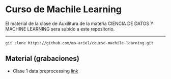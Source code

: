 
# Curso de Machile Learning  
El material de la clase de Auxilitura de la materia CIENCIA DE DATOS Y MACHINE LEARNING sera subido a este repositorio.


------------


`git clone https://github.com/mn-ariel/course-machile-learning.git`

## Material (grabaciones)

- Clase 1 data preprocessing [link](https://drive.google.com/file/d/1PzjC0hO1LsFsNVSqYJiIgwrhC11bN84U/view?usp=sharing "link")